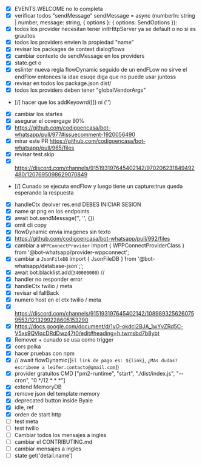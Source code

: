 - [x] EVENTS.WELCOME no lo completa
- [x] verificar todos "sendMessage" sendMessage = async (numberIn: string | number, message: string, { options }: { options: SendOptions }):
- [x] todos los provider necesitan tener initHttpServer ya se default o no si es grauitos
- [x] todos los providers envien la propiedad "name"
- [x] revisar los packages de context dialogflows
- [x] cambiar contexto de sendMessage en los providers
- [x] state.get<generico> o 
- [x] eslinter nueva regla flowDynamic seguido de un endFLow  no sirve el endFlow entonces la idae esuqe diga que no puede usar juntoss
- [x] revisar en todos los package.json  dist/
- [x] todos los providers deben tener "globalVendorArgs"
- [/] hacer que los addKeyowrd([]) ni ('')
- [X] cambiar los startes
- [X] asegurar el covergage 90%
- [x] https://github.com/codigoencasa/bot-whatsapp/pull/977#issuecomment-1920056490
- [X] mirar este PR https://github.com/codigoencasa/bot-whatsapp/pull/965/files
- [X] revisar test.skip
- [x] https://discord.com/channels/915193197645402142/970206231849492480/1207695098629070849
- [/] Cunado se ejecuta endFlow y luego tiene un capture:true queda esperando la respuesta
- [x] handleCtx deolver res.end DEBES INICIAR SESION
- [x] name qr png en los endpoints
- [x] await bot.sendMessage('', '', {})
- [X] omit cli copy
- [x] flowDynamic envia imagenes sin texto
- [x] https://github.com/codigoencasa/bot-whatsapp/pull/992/files
- [x] cambiar a `WPPConnectProvider` import { WPPConnectProviderClass } from '@bot-whatsapp/provider-wppconnect';
- [x] cambiar a `JsonFileDB` import { JsonFileDB } from '@bot-whatsapp/database-json';';
- [x] await bot.blacklist.add(`340000000`) //
- [x] handler no responder error
- [x] handleCtx twilio / meta
- [x] revisar el fallBack
- [x] numero host en el ctx twilio / meta
- [x] https://discord.com/channels/915193197645402142/1089893256260759553/1213299228605153290
- [x] https://docs.google.com/document/d/1yO-okdcl2BJA_1wYvZRd5C-V5xs9QVlqcDRdDwz47t0/edit#heading=h.twmsbd7b8ybt
- [x] Remover + cunado se usa como trigger
- [x] cors polka
- [x] hacer pruebas con npm
- [x] // await flowDynamic([`El link de pago es: ${link}`, `¿Más dudas? escribeme a leifer.contacto@gmail.com`])
- [x] provider gratuitos CMD ["pm2-runtime", "start", "./dist/index.js", "--cron", "0 */12 * * *"]
- [x] extend MemoryDB
- [x] remove json del template memory
- [x] deprecated button inside Byale
- [x] idle, ref
- [x] orden de start http
- [ ] test meta
- [ ] test twilio
- [ ] Cambiar todos los mensajes a ingles
- [ ] cambiar el CONTRIBUTING.md
- [ ] cambiar mensajes a ingles
- [ ] state get('detail.name')